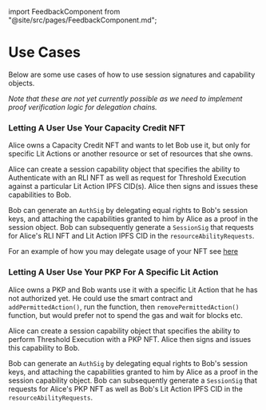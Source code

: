 import FeedbackComponent from "@site/src/pages/FeedbackComponent.md";

# Use Cases

Below are some use cases of how to use session signatures and capability objects.

_Note that these are not yet currently possible as we need to implement proof verification logic for delegation chains._

### Letting A User Use Your Capacity Credit NFT

Alice owns a Capacity Credit NFT and wants to let Bob use it, but only for specific Lit Actions or another resource or set of resources that she owns.

Alice can create a session capability object that specifies the ability to Authenticate with an RLI NFT as well as request for Threshold Execution against a particular Lit Action IPFS CID(s). Alice then signs and issues these capabilities to Bob.

Bob can generate an `AuthSig` by delegating equal rights to Bob's session keys, and attaching the capabilities granted to him by Alice as a proof in the session object. Bob can subsequently generate a `SessionSig` that requests for Alice's RLI NFT and Lit Action IPFS CID in the `resourceAbilityRequests`.

For an example of how you may delegate usage of your NFT see [here](../../authentication/session-sigs/capacity-credits.md)

### Letting A User Use Your PKP For A Specific Lit Action

Alice owns a PKP and Bob wants use it with a specific Lit Action that he has not authorized yet. He could use the smart contract and `addPermittedAction()`, run the function, then `removePermittedAction()` function, but would prefer not to spend the gas and wait for blocks etc.

Alice can create a session capability object that specifies the ability to perform Threshold Execution with a PKP NFT. Alice then signs and issues this capability to Bob.

Bob can generate an `AuthSig` by delegating equal rights to Bob's session keys, and attaching the capabilities granted to him by Alice as a proof in the session capability object. Bob can subsequently generate a `SessionSig` that requests for Alice's PKP NFT as well as Bob's Lit Action IPFS CID in the `resourceAbilityRequests`.
<FeedbackComponent/>
